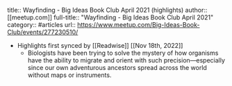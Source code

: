 title:: Wayfinding - Big Ideas Book Club April 2021 (highlights)
author:: [[meetup.com]]
full-title:: "Wayfinding - Big Ideas Book Club April 2021"
category:: #articles
url:: https://www.meetup.com/Big-Ideas-Book-Club/events/277230510/

- Highlights first synced by [[Readwise]] [[Nov 18th, 2022]]
	- Biologists have been trying to solve the mystery of how organisms have the ability to migrate and orient with such precision—especially since our own adventurous ancestors spread across the world without maps or instruments.